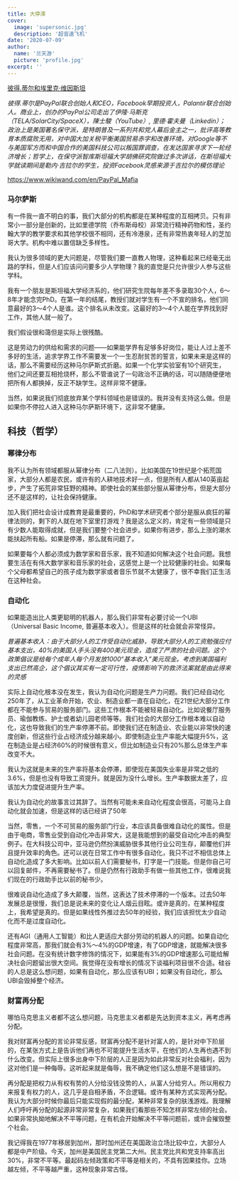 ```yaml
---
title: 大停滞
cover:
  image: 'supersonic.jpg'
  description: '超音速飞机'
date: '2020-07-09'
author:
  name: '兰天游'    
  picture: 'profile.jpg'
excerpt: ''
---
```


[彼得.蒂尔和埃里克·维因斯坦](https://www.youtube.com/watch?v=nM9f0W2KD5s)

*彼得.蒂尔是PayPal联合创始人和CEO，Facebook早期投资人，Palantir联合创始人。商业上，创办的PayPal公司走出了伊隆·马斯克（TELA/SolarCity/SpaceX），陳士駿（YouTube）,
里德·霍夫曼（Linkedin）；政治上是美国著名保守派，是特朗普及一系列共和党人幕后金主之一，批评高等教育本质腐败无用，对中国大加关税平衡美国贸易赤字和改善环境，对Google等不与美国军方而和中国合作的美国科技公司以叛国罪调查，在发达国家寻求下一轮经济增长；哲学上，在保守派智库斯坦福大学胡佛研究院做过多次讲话，在斯坦福大学就读期间是勒内·吉拉尔的学生，投资Facebook灵感来源于吉拉尔的模仿理论*

https://www.wikiwand.com/en/PayPal_Mafia

### 马尔萨斯
有一件我一直不明白的事，我们大部分的机构都是在某种程度的互相拷贝。只有非常小一部分是创新的，比如里德学院（乔布斯母校）非常流行精神药物和性，圣约翰大学的教学要求和其他学校很不相同，还有冷港泉，还有非常热衷年轻人的芝加哥大学。机构中难以置信缺乏多样性。

我认为很多领域的更大问题是，尽管我们要一直教人物理，这种看起来已经毫无出路的学科，但是人们应该问问要多少人学物理？我的直觉是只允许很少人参与这些学科。

我有一个朋友是斯坦福大学经济系的，他们研究生院每年差不多录取30个人，6～8年才能念完PhD。在第一年的结尾，教授们就对学生有一个不宣的排名，他们同意最好的3～4个人是谁。这个排名从未改变。这最好的3～4个人能在学界找到好工作，其他人就一般了。

我们假设很和蔼但是实际上很残酷。

这是劳动力的供给和需求的问题——如果能学界有足够多好岗位，能让人过上差不多好的生活，追求学界工作不需要发一个一生忍耐贫苦的誓言，如果未来是这样的话，那么不需要经历这种马尔萨斯式折磨。如果一个化学实验室有10个研究生，他们之间还要互相抢烧杯，那么不管谁说了一句政治不正确的话，可以随随便便地把所有人都换掉，反正不缺学生。这样非常不健康。

当然，如果说我们彻底放弃某个学科领域也是错误的。我并没有支持这么做。但是如果你不停拉人进入这种马尔萨斯环境下，这非常不健康。

## 科技（哲学）


### 幂律分布

我不认为所有领域都服从幂律分布（二八法则）。比如美国在19世纪是个拓荒国家，大部分人都是农民，或许有的人耕地技术好一点，但是所有人都从140英亩起步，产生了拓荒非常狂野的精神。即使社会的某些部分服从幂律分布，但是大部分还不是这样的，让社会保持健康。

加入我们把社会设计成教育是最重要的，PhD和学术研究者个部分是服从疯狂的幂律法则的，剩下的人就在地下室里打游戏？我是这么定义的，肯定有一些领域是只有少数人能取得成就，但是我们要整个社会进步。如果你有进步，那么上涨的潮水能扶起所有船。如果是停滞，那么就有问题了。

如果要每个人都必须成为数学家和音乐家，我不知道如何解决这个社会问题。我想要生活在有伟大数学家和音乐家的社会，这感觉上是一个比较健康的社会。如果每个父母都希望自己的孩子成为数学家或者音乐节就不太健康了，很不幸我们正生活在这种社会。

### 自动化

如果能造出比人类更聪明的机器人，那么我们非常有必要讨论一个UBI（Universal Basic Income, 普遍基本收入）。但是这样的社会就会非常怪异。

*普遍基本收入：由于大部分人的工作受自动化威胁，导致大部分人的工资勉强应付基本支出，40%的美国人手头没有400美元现金，造成了严肃的社会问题。这个政策倡议是给每个成年人每个月发放1000“基本收入”美元现金。考虑到美国福利支出已然高企，这个倡议其实有一定可行性，疫情影响下的救济法案就是由此得来的灵感*

实际上自动化根本没在发生，我认为自动化问题是生产力问题。我们已经自动化250年了，从工业革命开始，农业、制造业都一直在自动化，在21世纪大部分工作都在不能参与贸易的服务部门。这些工作根本不能被轻易自动化。比如说餐厅服务员、瑜伽教练、护士或者幼儿园老师等等。我们社会的大部分工作根本难以自动化，这也导致我们的生产率停滞不前。即使我们还在制造业、农业能以非常快的速度创新，但这些行业占经济成分越来越小。即使制造业生产率能大幅提升5%，这在制造业是占经济60%的时候很有意义，但比如制造业只有20%那么总体生产率改变不大。

我认为这就是未来的生产率将基本会停滞，即使现在美国失业率是非常之低的3.6%，但是也没有导致工资提升。就是因为没什么增长。生产率数据太差了，应该加大力度促进提升生产率。

我认为自动化的故事言过其辞了。当然有可能未来自动化程度会很高，可能马上自动化就会加速，但是这样的话已经讲了50年

当然，零售，一个不可贸易的服务部门行业，本应该具备很难自动化的属性。但是由于电商，零售业受到自动化冲击非常大，这是我能想到的最受自动化冲击的典型例子。在大科技公司中，亚马逊仍然扮演威胁很多其他行业公司生存，颠覆他们并且提升效率的角色。还可以说在日常工作中有很多自动化，我只不过不相信总体上自动化造成了多大影响。比如以前人们需要秘书，打字是一门技能。但是你自己可以回复邮件，不再需要秘书了。但是仍然有行政助手有做一些其他工作，很难说我们现在的行政助手比以前的秘书少。

很难说自动化造成了多大颠覆，当然，这表达了技术停滞的一个版本。过去50年发展总是很慢，我们总是说未来的变化让人烟云目眩。或许是真的，在某种程度上，我希望是真的。但是如果线性外推过去50年的经验，我们应该担忧太少自动化而不是过度自动化。

还有AGI（通用人工智能）和比人更适应大部分劳动的机器人的问题。如果自动化程度非常高，那我们就会有3%～4%的GDP增速，有了GDP增速，就能解决很多社会问题。在没有统计数字修饰的情况下，如果能有3%的GDP增速那么可能给解决社会问题留出很大空间。我觉得在没有增长的情况下谈福利项目很不合适。硅谷的人总是这么想问题，如果有自动化，那么应该有UBI；如果没有自动化，那么UBI会毁掉整个经济。

### 财富再分配

哪怕马克思主义者都不这么想问题，马克思主义者都是先达到资本主义，再考虑再分配。

我对财富再分配的言论非常反感，财富再分配不是针对富人的，是针对中下阶层的，在某张方式上是告诉他们再也不可能提升生活水平，在他们的人生再也遇不到什么改变。但实际上很多出身中下阶层的人正是因为如此非常反对社会福利，因为这对他们是一种侮辱。这听起来就是侮辱，我不确定他们这么想是不是错误的。

再分配是把权力从有权有势的人分给没钱没势的人，从富人分给穷人。所以用权力来报复有权力的人，这几乎是自相矛盾，不合逻辑。或许有某种方式实现再分配。我认为大部分时候你最后只能实现假的最分配，某种非常复杂的肤浅游戏。我理解人们呼吁再分配的起源非常非常复杂，如果我们看那些不知怎样非常左倾的社会。如果非常执拗地解决不平等问题，在有机会开始解决不平等问题前，或许会摧毁整个社会。

我记得我在1977年移居到加州，那时加州还在美国政治立场比较中立，大部分人都是中产阶级。今天，加州是美国民主党第二大州。民主党比共和党支持率高出30%，非常不平等。最起码左倾政策和不平等是相关的，不具有因果挂你。立场越左倾，不平等越严重，这种现象非常古怪。
